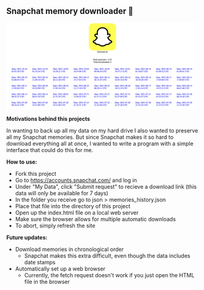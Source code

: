 ## Snapchat memory downloader 👻

![Screenshot](screenshot.png)

**Motivations behind this projects**

In wanting to back up all my data on my hard drive I also wanted to preserve all my Snapchat memories. But since Snapchat makes it so hard to download everything all at once, I wanted to write a program with a simple interface that could do this for me.

**How to use:**

 - Fork this project
 - Go to https://accounts.snapchat.com/ and log in
 - Under "My Data", click "Submit request" to recieve a download link (this data will only be available for 7 days)
 - In the folder you receive go to json > memories_history.json
 - Place that file into the directory of this project
 - Open up the index.html file on a local web server
 - Make sure the browser allows for multiple automatic downloads
 - To abort, simply refresh the site

 **Future updates:**
 - Download memories in chronological order
    - Snapchat makes this extra difficult, even though the data includes date stamps
 - Automatically set up a web browser
     - Currently, the fetch request doesn't work if you just open the HTML file in the browser